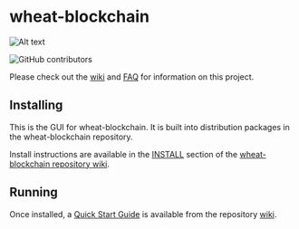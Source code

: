 # wheat-blockchain
![Alt text](https://www.wheat.network/img/wheat_logo.svg)

![GitHub contributors](https://img.shields.io/github/contributors/WheatNetwork/wheat-blockchain?logo=GitHub)

Please check out the [wiki](https://github.com/WheatNetwork/wheat-blockchain/wiki)
and [FAQ](https://github.com/WheatNetwork/wheat-blockchain/wiki/FAQ) for
information on this project.

## Installing

This is the GUI for wheat-blockchain. It is built into distribution packages in the wheat-blockchain repository.

Install instructions are available in the
[INSTALL](https://github.com/WheatNetwork/wheat-blockchain/wiki/INSTALL)
section of the
[wheat-blockchain repository wiki](https://github.com/WheatNetwork/wheat-blockchain/wiki).

## Running

Once installed, a
[Quick Start Guide](https://github.com/WheatNetwork/wheat-blockchain/wiki/Quick-Start-Guide)
is available from the repository
[wiki](https://github.com/WheatNetwork/wheat-blockchain/wiki).
